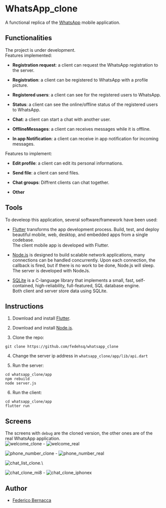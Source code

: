 # WhatsApp_clone

A functional replica of the [WhatsApp](https://www.whatsapp.com/) mobile application.

## Functionalities

The project is under development. \
Features implemented:

* **Registration request**: a client can request the WhatsApp registration to the server.

* **Registration**: a client can be registered to WhatsApp with a profile picture.

* **Registered users**: a client can see for the registered users to WhatsApp.

* **Status**: a client can see the online/offline status of the registered users to WhatsApp.

* **Chat**: a client can start a chat with another user.

* **OfflineMessages**: a client can receives messages while it is offline.

* **In app Notification**: a client can receive in app notification for incoming messages.

Features to implement:

* **Edit profile**: a client can edit its personal informations.

* **Send file**: a client can send files.

* **Chat groups**: Diffrent clients can chat together.

* **Other**

## Tools

To develeop this application, several software/framework have been used:

* [Flutter](https://flutter.dev/) transforms the app development process. Build, test, and deploy beautiful mobile, web, desktop, and embedded apps from a single codebase.\
The client mobile app is developed with Flutter.

* [Node.js](https://nodejs.org/en/) is designed to build scalable network applications, many connections can be handled concurrently. Upon each connection, the callback is fired, but if there is no work to be done, Node.js will sleep.\
The server is developed with NodeJs.

* [SQLite](https://www.sqlite.org/) is a C-language library that implements a small, fast, self-contained, high-reliability, full-featured, SQL database engine.\
Both client and server store data using SQLite.

## Instructions

1. Download and install [Flutter](https://docs.flutter.dev/get-started/install).

2. Download and install [Node.js](https://nodejs.org/).

3. Clone the repo:

```
git clone https://github.com/fedehsq/whatsapp_clone
```

4. Change the server ip address in `whatsapp_clone/app/lib/api.dart`

5. Run the server:

```
cd whatsapp_clone/app
npm rebuild
node server.js
```

6. Run the client:

```
cd whatsapp_clone/app
flutter run
```

## Screens

The screens with `debug` are the cloned version, the other ones are of the real WhatsApp application.\
![welcome_clone](https://github.com/fedehsq/WhatsApp_clone/blob/develop/screens/welcome_clone.png) - ![welcome_real](https://github.com/fedehsq/WhatsApp_clone/blob/develop/screens/welcome_real.png)

![phone_number_clone](https://github.com/fedehsq/WhatsApp_clone/blob/develop/screens/phone_number_clone.png) - ![phone_number_real](https://github.com/fedehsq/WhatsApp_clone/blob/develop/screens/phone_number_real.png)

![chat_list_clone](https://github.com/fedehsq/WhatsApp_clone/blob/develop/screens/chat_list_clone.png).\

![chat_clone_mi8](https://github.com/fedehsq/WhatsApp_clone/blob/develop/screens/chat_clone_mi8.png) - ![chat_clone_iphonex](https://github.com/fedehsq/WhatsApp_clone/blob/develop/screens/chat_clone_iphonex.png)

## Author

* [Federico Bernacca](https://fedehsq.github.io/)

